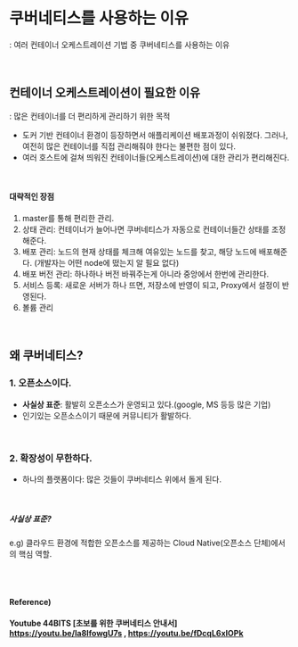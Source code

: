 # 쿠버네티스를 사용하는 이유

: 여러 컨테이너 오케스트레이션 기법 중 쿠버네티스를 사용하는 이유

<br>

## 컨테이너 오케스트레이션이 필요한 이유

: 많은 컨테이너를 더 편리하게 관리하기 위한 목적

* 도커 기반 컨테이너 환경이 등장하면서 애플리케이션 배포과정이 쉬워졌다. 그러나, 여전히 많은 컨테이너를 직접 관리해줘야 한다는 불편한 점이 있다.
* 여러 호스트에 걸쳐 띄워진 컨테이너들(오케스트레이션)에 대한 관리가 편리해진다.

<br>

#### 대략적인 장점

1. master를 통해 편리한 관리.
2. 상태 관리: 컨테이너가 늘어나면 쿠버네티스가 자동으로 컨테이너들간 상태를 조정해준다.
3. 배포 관리: 노드의 현재 상태를 체크해 여유있는 노드를 찾고, 해당 노드에 배포해준다. (개발자는 어떤 node에 떴는지 알 필요 없다)
4. 배포 버전 관리: 하나하나 버전 바꿔주는게 아니라 중앙에서 한번에 관리한다.
5. 서비스 등록: 새로운 서버가 하나 뜨면, 저장소에 반영이 되고, Proxy에서 설정이 반영된다.
6. 볼륨 관리

<br>

## 왜 쿠버네티스?

### 1. 오픈소스이다.

* **사실상 표준**: 활발히 오픈소스가 운영되고 있다.(google, MS 등등 많은 기업)
* 인기있는 오픈소스이기 때문에 커뮤니티가 활발하다.

<br>

### 2. 확장성이 무한하다.

* 하나의 플랫폼이다: 많은 것들이 쿠버네티스 위에서 돌게 된다.

<br>

##### 사실상 표준?

e.g) 클라우드 환경에 적합한 오픈소스를 제공하는 Cloud Native(오픈소스 단체)에서의 핵심 역할.

<br><br>

#### Reference)

#### Youtube 44BITS [초보를 위한 쿠버네티스 안내서] https://youtu.be/Ia8IfowgU7s , https://youtu.be/fDcqL6xlOPk
